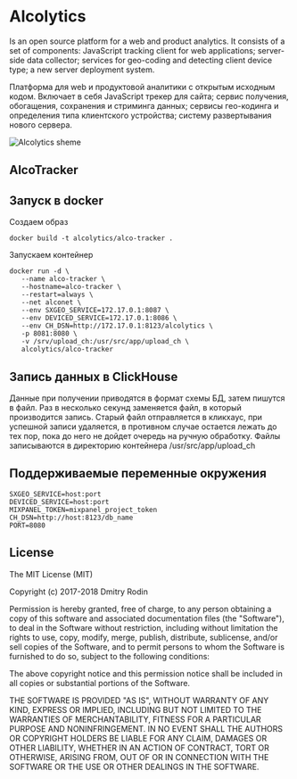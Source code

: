 # Alcolytics

Is an open source platform for a web and product analytics. It consists of a set of components: JavaScript tracking client for web applications; server-side data collector; services for geo-coding and detecting client device type; a new server deployment system.

Платформа для web и продуктовой аналитики с открытым исходным кодом. Включает в себя JavaScript трекер для сайта; сервис получения, обогащения, сохранения и стриминга данных; сервисы гео-кодинга и определения типа клиентского устройства; систему развертывания нового сервера. 

![Alcolytics sheme](https://raw.githubusercontent.com/alcolytics/alco-tracker/master/docs/alco-scheme.png)

## AlcoTracker


## Запуск в docker

Создаем образ

    docker build -t alcolytics/alco-tracker .
    
Запускаем контейнер
    
    docker run -d \
       --name alco-tracker \
       --hostname=alco-tracker \
       --restart=always \
       --net alconet \
       --env SXGEO_SERVICE=172.17.0.1:8087 \
       --env DEVICED_SERVICE=172.17.0.1:8086 \
       --env CH_DSN=http://172.17.0.1:8123/alcolytics \
       -p 8081:8080 \
       -v /srv/upload_ch:/usr/src/app/upload_ch \
       alcolytics/alco-tracker

## Запись данных в ClickHouse

Данные при получении приводятся в формат схемы БД, затем пишутся в файл. Раз в несколько секунд заменяется файл,
в который производится запись. Старый файл отправляется в кликхаус, при успешной записи удаляется, в противном случае
остается лежать до тех пор, пока до него не дойдет очередь на ручную обработку.
Файлы записываются в директорию контейнера /usr/src/app/upload_ch

## Поддерживаемые переменные окружения

    SXGEO_SERVICE=host:port
    DEVICED_SERVICE=host:port
    MIXPANEL_TOKEN=mixpanel_project_token
    CH_DSN=http://host:8123/db_name
    PORT=8080

## License

The MIT License (MIT)

Copyright (c) 2017-2018 Dmitry Rodin

Permission is hereby granted, free of charge, to any person obtaining a copy
of this software and associated documentation files (the "Software"), to deal
in the Software without restriction, including without limitation the rights
to use, copy, modify, merge, publish, distribute, sublicense, and/or sell
copies of the Software, and to permit persons to whom the Software is
furnished to do so, subject to the following conditions:

The above copyright notice and this permission notice shall be included in all
copies or substantial portions of the Software.

THE SOFTWARE IS PROVIDED "AS IS", WITHOUT WARRANTY OF ANY KIND, EXPRESS OR
IMPLIED, INCLUDING BUT NOT LIMITED TO THE WARRANTIES OF MERCHANTABILITY,
FITNESS FOR A PARTICULAR PURPOSE AND NONINFRINGEMENT. IN NO EVENT SHALL THE
AUTHORS OR COPYRIGHT HOLDERS BE LIABLE FOR ANY CLAIM, DAMAGES OR OTHER
LIABILITY, WHETHER IN AN ACTION OF CONTRACT, TORT OR OTHERWISE, ARISING FROM,
OUT OF OR IN CONNECTION WITH THE SOFTWARE OR THE USE OR OTHER DEALINGS IN THE
SOFTWARE.
